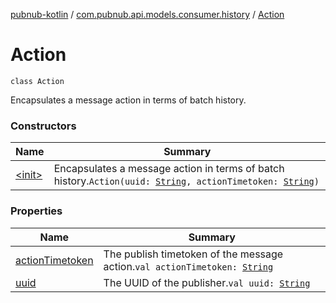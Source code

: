 [pubnub-kotlin](../../index.md) / [com.pubnub.api.models.consumer.history](../index.md) / [Action](./index.md)

# Action

`class Action`

Encapsulates a message action in terms of batch history.

### Constructors

| Name | Summary |
|---|---|
| [&lt;init&gt;](-init-.md) | Encapsulates a message action in terms of batch history.`Action(uuid: `[`String`](https://kotlinlang.org/api/latest/jvm/stdlib/kotlin/-string/index.html)`, actionTimetoken: `[`String`](https://kotlinlang.org/api/latest/jvm/stdlib/kotlin/-string/index.html)`)` |

### Properties

| Name | Summary |
|---|---|
| [actionTimetoken](action-timetoken.md) | The publish timetoken of the message action.`val actionTimetoken: `[`String`](https://kotlinlang.org/api/latest/jvm/stdlib/kotlin/-string/index.html) |
| [uuid](uuid.md) | The UUID of the publisher.`val uuid: `[`String`](https://kotlinlang.org/api/latest/jvm/stdlib/kotlin/-string/index.html) |
